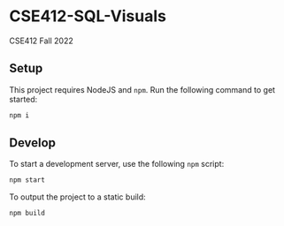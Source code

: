 # CSE412-SQL-Visuals

CSE412 Fall 2022

## Setup
This project requires NodeJS and `npm`. Run the following command to get started:
```sh
npm i
```

## Develop
To start a development server, use the following `npm` script:
```sh
npm start
```

To output the project to a static build:
```sh
npm build
```
